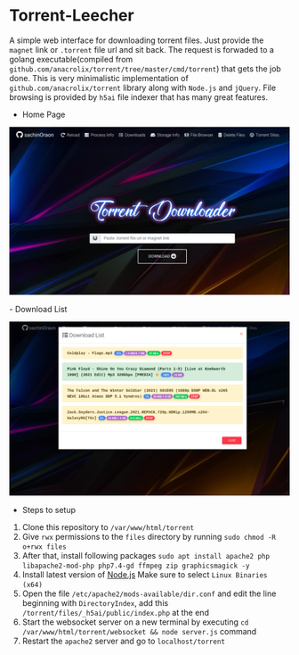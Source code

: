 # Torrent-Leecher
A simple web interface for downloading torrent files. Just provide the `magnet` link or `.torrent` file url and sit back. The request is forwaded to a golang executable(compiled from `github.com/anacrolix/torrent/tree/master/cmd/torrent`) that gets the job done. This is very minimalistic implementation of `github.com/anacrolix/torrent` library along with `Node.js` and `jQuery`. File browsing is provided by `h5ai` file indexer that has many great features.

- Home Page
<p align="center"><img src="img/snap_shot.png"></p>
- Download List
<p align="center"><img src="img/download_list.png"></p>

- Steps to setup
1. Clone this repository to `/var/www/html/torrent`
2. Give `rwx` permissions to the `files` directory by running `sudo chmod -R o+rwx files`
3. After that, install following packages `sudo apt install apache2 php libapache2-mod-php php7.4-gd ffmpeg zip graphicsmagick -y`
4. Install latest version of [Node.js](https://nodejs.org/en/download/) Make sure to select `Linux Binaries (x64)`
5. Open the file `/etc/apache2/mods-available/dir.conf` and edit the line beginning with `DirectoryIndex`, add this `/torrent/files/_h5ai/public/index.php` at the end
6. Start the websocket server on a new terminal by executing `cd /var/www/html/torrent/websocket && node server.js` command
7. Restart the `apache2` server and go to `localhost/torrent`
